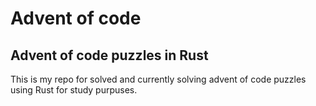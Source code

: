 # Advent of code

## Advent of code puzzles in Rust

This is my repo for solved and currently solving advent of code puzzles using Rust for study purpuses.
